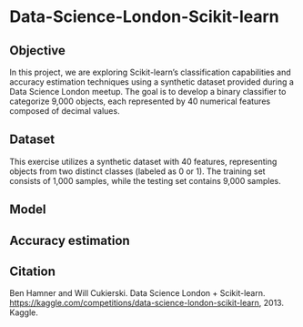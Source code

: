 # Data-Science-London-Scikit-learn
## Objective
In this project, we are exploring Scikit-learn’s classification capabilities and accuracy estimation techniques using a synthetic dataset provided during a Data Science London meetup. The goal is to develop a binary classifier to categorize 9,000 objects, each represented by 40 numerical features composed of decimal values.
## Dataset
This exercise utilizes a synthetic dataset with 40 features, representing objects from two distinct classes (labeled as 0 or 1). The training set consists of 1,000 samples, while the testing set contains 9,000 samples.
## Model
## Accuracy estimation
## Citation
Ben Hamner and Will Cukierski. Data Science London + Scikit-learn. https://kaggle.com/competitions/data-science-london-scikit-learn, 2013. Kaggle.
